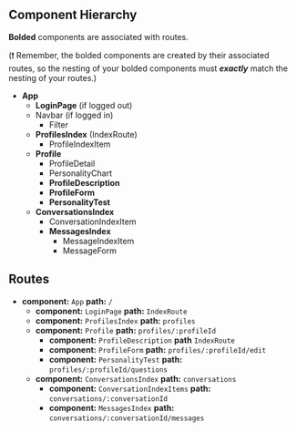 ## Component Hierarchy

**Bolded** components are associated with routes.

(:exclamation: Remember, the bolded components are created by their
associated routes, so the nesting of your bolded components must
_**exactly**_ match the nesting of your routes.)

* **App**
  * **LoginPage** (if logged out)
  * Navbar (if logged in)
    * Filter
  * **ProfilesIndex** (IndexRoute)
    * ProfileIndexItem
  * **Profile**  
    * ProfileDetail
    * PersonalityChart
    * **ProfileDescription**
    * **ProfileForm**
    * **PersonalityTest**
  * **ConversationsIndex**
    * ConversationIndexItem
    * **MessagesIndex**
      * MessageIndexItem
      * MessageForm


## Routes

* **component:** `App` **path:** `/`
  * **component:** `LoginPage` **path:** `IndexRoute`
  * **component:** `ProfilesIndex` **path:** `profiles`
  * **component:** `Profile` **path:**  `profiles/:profileId`
    * **component:** `ProfileDescription` **path** `IndexRoute`
    * **component:** `ProfileForm` **path:** `profiles/:profileId/edit`
    * **component:** `PersonalityTest` **path:** `profiles/:profileId/questions`
  * **component:** `ConversationsIndex` **path:** `conversations`
    * **component:** `ConversationIndexItems` **path:** `conversations/:conversationId`
    * **component:** `MessagesIndex` **path:** `conversations/:conversationId/messages`
